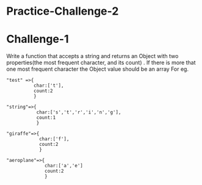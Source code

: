 # Practice-Challenge-2

# Challenge-1
Write a function that accepts a string and returns an Object with two properties(the most frequent character, and its count) . If there is more that one most frequent character the Object value should be an array 
For eg. 
```
"test" =>{
          char:['t'],
          count:2
          }

"string"=>{
           char:['s','t','r','i','n','g'],
           count:1
           }

"giraffe"=>{
            char:['f'],
            count:2
            }

"aeroplane"=>{
              char:['a','e']
              count:2
              }
```

